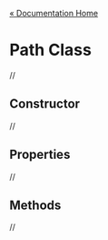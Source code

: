 [« Documentation Home](Documentation.md)

# Path Class

//

## Constructor

//

## Properties

//

## Methods

//
